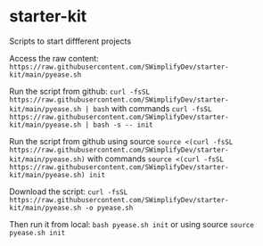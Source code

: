 # starter-kit
 Scripts to start diffferent projects

Access the raw content:
```https://raw.githubusercontent.com/SWimplifyDev/starter-kit/main/pyease.sh```

Run the script from github:
```curl -fsSL https://raw.githubusercontent.com/SWimplifyDev/starter-kit/main/pyease.sh | bash```
with commands
```curl -fsSL https://raw.githubusercontent.com/SWimplifyDev/starter-kit/main/pyease.sh | bash -s -- init```

Run the script from github using source
```source <(curl -fsSL https://raw.githubusercontent.com/SWimplifyDev/starter-kit/main/pyease.sh)```
with commands
```source <(curl -fsSL https://raw.githubusercontent.com/SWimplifyDev/starter-kit/main/pyease.sh) init```

Download the script:
```curl -fsSL https://raw.githubusercontent.com/SWimplifyDev/starter-kit/main/pyease.sh -o pyease.sh```

Then run it from local:
```bash pyease.sh init```
or using source
```source pyease.sh init```